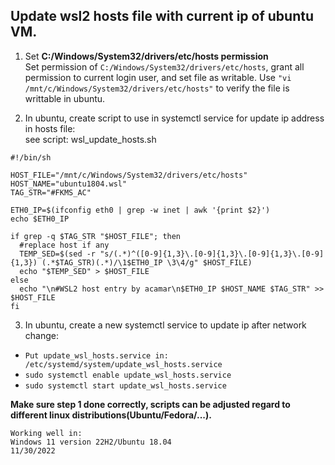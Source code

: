 ## Update wsl2 hosts file with current ip of ubuntu VM.
1. Set **C:/Windows/System32/drivers/etc/hosts permission**  
Set permission of ```C:/Windows/System32/drivers/etc/hosts```, grant all permission to current login user, 
and set file as writable. Use ```"vi /mnt/c/Windows/System32/drivers/etc/hosts"``` to verify the file is writtable in ubuntu.

2. In ubuntu, create script to use in systemctl service for update ip address in hosts file:  
see script: wsl_update_hosts.sh  
```
#!/bin/sh

HOST_FILE="/mnt/c/Windows/System32/drivers/etc/hosts"
HOST_NAME="ubuntu1804.wsl"
TAG_STR="#FKMS_AC"

ETH0_IP=$(ifconfig eth0 | grep -w inet | awk '{print $2}')
echo $ETH0_IP

if grep -q $TAG_STR "$HOST_FILE"; then
  #replace host if any
  TEMP_SED=$(sed -r "s/(.*)^([0-9]{1,3}\.[0-9]{1,3}\.[0-9]{1,3}\.[0-9]{1,3}) (.*$TAG_STR)(.*)/\1$ETH0_IP \3\4/g" $HOST_FILE)
  echo "$TEMP_SED" > $HOST_FILE
else
  echo "\n#WSL2 host entry by acamar\n$ETH0_IP $HOST_NAME $TAG_STR" >>  $HOST_FILE
fi
```

3. In ubuntu, create a new systemctl service to update ip after network change:  
- ```Put update_wsl_hosts.service in: /etc/systemd/system/update_wsl_hosts.service```
- ```sudo systemctl enable update_wsl_hosts.service```
- ```sudo systemctl start update_wsl_hosts.service```

**Make sure step 1 done correctly, scripts can be adjusted regard to different linux distributions(Ubuntu/Fedora/...).**

```
Working well in:
Windows 11 version 22H2/Ubuntu 18.04
11/30/2022
```

